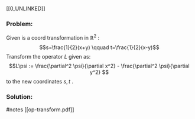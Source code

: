 
[[0_UNLINKED]]


### Problem:
Given is a coord transformation in $\mathbb{R}^2$ :
$$s=\frac{1}{2}(x+y) \qquad t=\frac{1}{2}(x-y)$$
Transform the operator $L$ given as:
$$L\psi := \frac{\partial^2 \psi}{\partial x^2} - \frac{\partial^2 \psi}{\partial y^2} $$
to the new coordinates $s,t$ .



### Solution:
#notes [[op-transform.pdf]]

